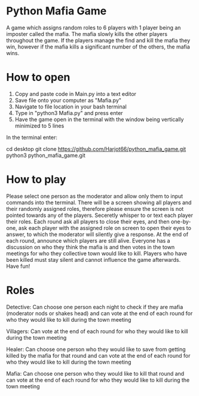 # Python Mafia Game

A game which assigns random roles to 6 players with 1 player being an imposter called the mafia. The mafia slowly kills the other players throughout the game. If the players manage the find and kill the mafia they win, however if the mafia kills a significant number of the others, the mafia wins.

# How to open

1. Copy and paste code in Main.py into a text editor
2. Save file onto your computer as "Mafia.py"
3. Navigate to file location in your bash terminal
4. Type in "python3 Mafia.py" and press enter
5. Have the game open in the terminal with the window being vertically minimized to 5 lines

In the terminal enter:

cd desktop
git clone https://github.com/Harjot66/python_mafia_game.git
python3 python_mafia_game.git

# How to play

Please select one person as the moderator and allow only them to input commands into the terminal. There will be a screen showing all players and their randomly assigned roles, therefore please ensure the screen is not pointed towards any of the players. Seceretly whisper to or text each player their roles. Each round ask all players to close their eyes, and then one-by-one, ask each player with the assigned role on screen to open their eyes to answer, to which the moderator will silently give a response. At the end of each round, announce which players are still alive. Everyone has a discussion on who they think the mafia is and then votes in the town meetings for who they collective town would like to kill. Players who have been killed must stay silent and cannot influence the game afterwards. Have fun!

# Roles

Detective: Can choose one person each night to check if they are mafia (moderator nods or shakes head) and can vote at the end of each round for who they would like to kill during the town meeting

Villagers: Can vote at the end of each round for who they would like to kill during the town meeting

Healer: Can choose one person who they would like to save from getting killed by the mafia for that round and can vote at the end of each round for who they would like to kill during the town meeting

Mafia: Can choose one person who they would like to kill that round and can vote at the end of each round for who they would like to kill during the town meeting
